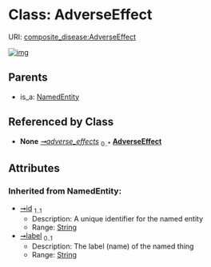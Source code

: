 
# Class: AdverseEffect




URI: [composite_disease:AdverseEffect](http://w3id.org/ontogpt/composite_disease/AdverseEffect)


[![img](https://yuml.me/diagram/nofunky;dir:TB/class/[NamedEntity],[TreatmentAdverseEffect]-%20adverse_effects%200..*>[AdverseEffect&#124;id(i):string;label(i):string%20%3F],[NamedEntity]^-[AdverseEffect],[TreatmentAdverseEffect])](https://yuml.me/diagram/nofunky;dir:TB/class/[NamedEntity],[TreatmentAdverseEffect]-%20adverse_effects%200..*>[AdverseEffect&#124;id(i):string;label(i):string%20%3F],[NamedEntity]^-[AdverseEffect],[TreatmentAdverseEffect])

## Parents

 *  is_a: [NamedEntity](NamedEntity.md)

## Referenced by Class

 *  **None** *[➞adverse_effects](treatmentAdverseEffect__adverse_effects.md)*  <sub>0..\*</sub>  **[AdverseEffect](AdverseEffect.md)**

## Attributes


### Inherited from NamedEntity:

 * [➞id](namedEntity__id.md)  <sub>1..1</sub>
     * Description: A unique identifier for the named entity
     * Range: [String](types/String.md)
 * [➞label](namedEntity__label.md)  <sub>0..1</sub>
     * Description: The label (name) of the named thing
     * Range: [String](types/String.md)
